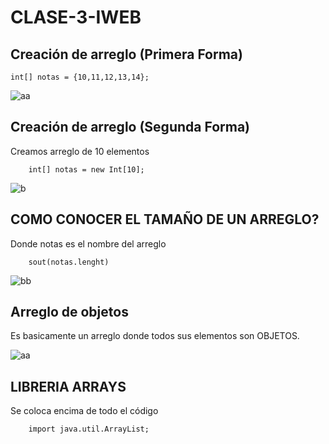# CLASE-3-IWEB

## Creación de arreglo (Primera Forma)
    int[] notas = {10,11,12,13,14};
    
![aa](https://github.com/SergioABS0813/CLASE-3-IWEB/assets/134556600/edf4f83c-4f57-458a-b751-067fbdd59bf4)

## Creación de arreglo (Segunda Forma)
Creamos arreglo de 10 elementos

        int[] notas = new Int[10];
    
![b](https://github.com/SergioABS0813/CLASE-3-IWEB/assets/134556600/ab75282e-4a22-47b0-b6e2-7a3a21ea0260)

## COMO CONOCER EL TAMAÑO DE UN ARREGLO?
Donde notas es el nombre del arreglo

        sout(notas.lenght)
    
![bb](https://github.com/SergioABS0813/CLASE-3-IWEB/assets/134556600/fde56f2f-57fc-49b8-a04f-fe55756b3024)

## Arreglo de objetos
Es basicamente un arreglo donde todos sus elementos son OBJETOS.

![aa](https://github.com/SergioABS0813/CLASE-3-IWEB/assets/134556600/56f91199-e022-4d32-9660-9648346f1249)

## LIBRERIA ARRAYS
Se coloca encima de todo el código

        import java.util.ArrayList;
